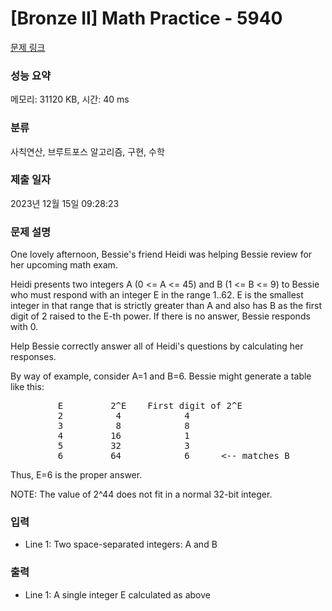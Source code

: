 # [Bronze II] Math Practice - 5940 

[문제 링크](https://www.acmicpc.net/problem/5940) 

### 성능 요약

메모리: 31120 KB, 시간: 40 ms

### 분류

사칙연산, 브루트포스 알고리즘, 구현, 수학

### 제출 일자

2023년 12월 15일 09:28:23

### 문제 설명

<p>One lovely afternoon, Bessie's friend Heidi was helping Bessie review for her upcoming math exam.</p>

<p>Heidi presents two integers A (0 <= A <= 45) and B (1 <= B <= 9) to Bessie who must respond with an integer E in the range 1..62. E is the smallest integer in that range that is strictly greater than A and also has B as the first digit of 2 raised to the E-th power. If there is no answer, Bessie responds with 0.</p>

<p>Help Bessie correctly answer all of Heidi's questions by calculating her responses.</p>

<p>By way of example, consider A=1 and B=6. Bessie might generate a table like this:</p>

<pre>         E         2^E    First digit of 2^E
         2          4            4
         3          8            8
         4         16            1
         5         32            3
         6         64            6      <-- matches B</pre>

<p>Thus, E=6 is the proper answer.</p>

<p>NOTE: The value of 2^44 does not fit in a normal 32-bit integer.</p>

### 입력 

 <ul>
	<li>Line 1: Two space-separated integers: A and B</li>
</ul>

<p> </p>

### 출력 

 <ul>
	<li>Line 1: A single integer E calculated as above</li>
</ul>

<p> </p>


